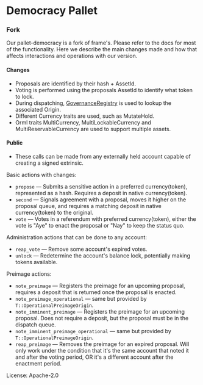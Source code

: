 # Democracy Pallet

### Fork
Our pallet-democracy is a fork of frame's. Please refer to the docs for most of the functionality. Here we describe the main changes made and how that affects interactions and operations with our version.

#### Changes

- Proposals are identified by their hash + AssetId.
- Voting is performed using the proposals AssetId to identify what token to lock.
- During dispatching, [GovernanceRegistry](../governance-registry) is used to lookup the associated Origin.
- Different Currency traits are used, such as MutateHold.
- Orml traits MultiCurrency, MultiLockableCurrency and MultiReservableCurrency are used to support multiple assets.

#### Public

- These calls can be made from any externally held account capable of creating
a signed extrinsic.

Basic actions with changes:

- `propose` ― Submits a sensitive action in a preferred currency(token), represented as a hash. Requires a deposit in native currency(token).
- `second` ― Signals agreement with a proposal, moves it higher on the proposal queue, and requires a matching deposit in native currency(token) to the original.
- `vote` ― Votes in a referendum with preferred currency(token), either the vote is "Aye" to enact the proposal or "Nay" to keep the status quo.

Administration actions that can be done to any account:
- `reap_vote` ― Remove some account's expired votes.
- `unlock` ― Redetermine the account's balance lock, potentially making tokens available.

Preimage actions:
- `note_preimage` ― Registers the preimage for an upcoming proposal, requires
  a deposit that is returned once the proposal is enacted.
- `note_preimage_operational` ― same but provided by `T::OperationalPreimageOrigin`.
- `note_imminent_preimage` ― Registers the preimage for an upcoming proposal.
  Does not require a deposit, but the proposal must be in the dispatch queue.
- `note_imminent_preimage_operational` ― same but provided by `T::OperationalPreimageOrigin`.
- `reap_preimage` ― Removes the preimage for an expired proposal. Will only
  work under the condition that it's the same account that noted it and
  after the voting period, OR it's a different account after the enactment period.

License: Apache-2.0
